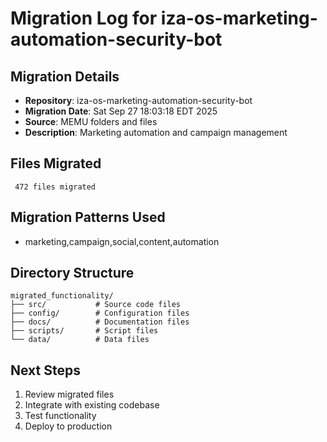 # Migration Log for iza-os-marketing-automation-security-bot

## Migration Details
- **Repository**: iza-os-marketing-automation-security-bot
- **Migration Date**: Sat Sep 27 18:03:18 EDT 2025
- **Source**: MEMU folders and files
- **Description**: Marketing automation and campaign management

## Files Migrated
     472 files migrated

## Migration Patterns Used
- marketing,campaign,social,content,automation

## Directory Structure
```
migrated_functionality/
├── src/           # Source code files
├── config/        # Configuration files
├── docs/          # Documentation files
├── scripts/       # Script files
└── data/          # Data files
```

## Next Steps
1. Review migrated files
2. Integrate with existing codebase
3. Test functionality
4. Deploy to production


